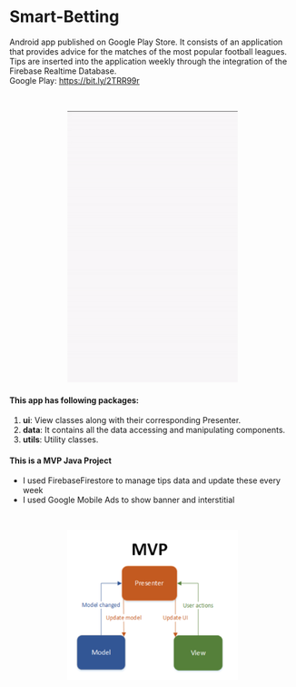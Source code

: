 # Smart-Betting
Android app published on Google Play Store. It consists of an application that provides advice for the matches of the most popular football leagues. Tips are inserted into the application weekly through the integration of the Firebase Realtime Database.
<br>
Google Play: https://bit.ly/2TRR99r

<br>
<p align="center">
  <img src="readme/betting.gif" width="300">
</p>

#### This app has following packages:
1. **ui**: View classes along with their corresponding Presenter.
2. **data**: It contains all the data accessing and manipulating components.
3. **utils**: Utility classes.


#### This is a MVP Java Project
- I used FirebaseFirestore to manage tips data and update these every week
- I used Google Mobile Ads to show banner and interstitial

<br>
<p align="center">
  <img src="readme/mvp.png" width="300">
</p>
